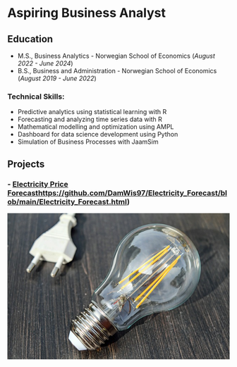 # Aspiring Business Analyst

## Education						       		
  - M.S., Business Analytics - Norwegian School of Economics (_August 2022 - June 2024_)	 			        		
  - B.S., Business and Administration - Norwegian School of Economics (_August 2019 - June 2022_)

### Technical Skills:
  - Predictive analytics using statistical learning with R
  - Forecasting and analyzing time series data with R
  - Mathematical modelling and optimization using AMPL
  - Dashboard for data science development using Python
  - Simulation of Business Processes with JaamSim

## Projects

###  - [Electricity Price Forecast](https://github.com/DamWis97/Electricity_Forecast/blob/main/Electricity_Forecast.html)https://github.com/DamWis97/Electricity_Forecast/blob/main/Electricity_Forecast.html)

![electricity](/assets/img/electricity.jpg)
